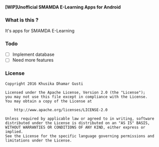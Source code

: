 #### [WIP]Unofficial SMAMDA E-Learning Apps for Android

### What is this ?
It's apps for SMAMDA E-Learning

### Todo

- [ ] Implement database
- [ ] Need more features

### License
    Copyright 2016 Khusika Dhamar Gusti
    
    Licensed under the Apache License, Version 2.0 (the "License");
    you may not use this file except in compliance with the License.
    You may obtain a copy of the License at
    
        http://www.apache.org/licenses/LICENSE-2.0
    
    Unless required by applicable law or agreed to in writing, software
    distributed under the License is distributed on an "AS IS" BASIS,
    WITHOUT WARRANTIES OR CONDITIONS OF ANY KIND, either express or implied.
    See the License for the specific language governing permissions and
    limitations under the License.
